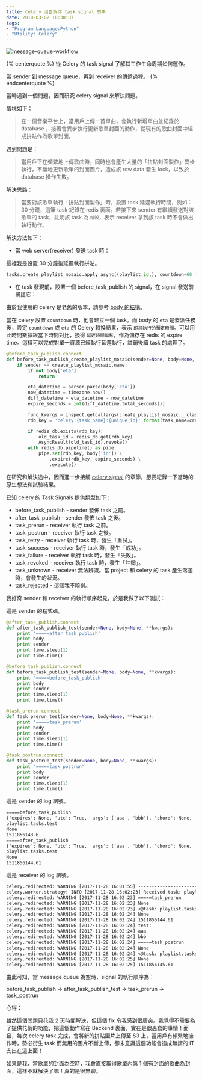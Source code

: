 ```yaml
---
title: Celery 沒告訴你 task signal 的事
date: 2018-03-02 18:30:07
tags:
- "Program Language:Python"
- "Utility: Celery"
---
```


![message-queue-workflow](/images/2018/3/message-queue-workflow.png)

{% centerquote %}
從 Celery 的 task signal 了解其工作生命周期如何運作。

當 sender 到 message queue，再到 receiver 的傳遞過程。
{% endcenterquote %}

<!-- more -->

當時遇到一個問題，因而研究 celery signal 來解決問題。

情境如下：
> 在一個音樂平台上，當用戶上傳一首單曲，會執行新增單曲並紀錄於 database ，接著會異步執行更新歌單封面的動作，從現有的歌曲封面中組成拼貼作為歌單封面。

遇到問題是：
> 當用戶正在頻繁地上傳歌曲時，同時也會產生大量的「拼貼封面製作」異步執行，不斷地更新歌單的封面圖片，造成該 row data 發生 lock，以致於 database 操作失敗。

解決思路：
> 當要對該歌單執行「拼貼封面製作」時，設置 task 延遲執行時間，例如： 30 分鐘，這筆 task 紀錄在 redis 裏面。若接下來 sender 有繼續發送對該歌單的 task，註明該 task 為 `銷毀`，表示 receiver 拿到該 task 時不會做出執行動作。

解決方法如下：

* 當 web server(receiver) 發送 task 時：

這裡我是設置 30 分鐘後延遲執行拼貼。

```py
tasks.create_playlist_mosaic.apply_async((playlist.id,), countdown=60 * 30)
```

* 在 task 發現前，設置一個 before_task_publish 的 signal，在 signal 發送前捕捉它：

由於我使用的 celery 是老舊的版本，請參考 [body 的結構](http://docs.celeryproject.org/en/latest/internals/protocol.html#version-1)。

當在 celery 設置 `countdown` 時，他會建立一個 task。而 body 的 `eta` 是發派任務後，設定 `countdown` 或 `eta` 的 Celery 轉換結果，表示  `即將執行的預定時間`。可以用此時間數據跟當下時間對比，換得 `延遲時間偏移`，作為儲存在 redis 的 expire time。這樣可以完成對單一資源已經執行延遲執行，註銷後續 task 的處理了。

```py
@before_task_publish.connect
def before_task_publish_create_playlist_mosaic(sender=None, body=None, **kwargs):
    if sender == create_playlist_mosaic.name:
        if not body['eta']:
            return

        eta_datetime = parser.parse(body['eta'])
        now_datetime = timezone.now()
        diff_datetime = eta_datetime - now_datetime
        expire_seconds = int(diff_datetime.total_seconds())

        func_kwargs = inspect.getcallargs(create_playlist_mosaic.__class__.run, *body['args'], **body['kwargs'])
        rdb_key = 'celery:{task_name}:{unique_id}'.format(task_name=create_playlist_mosaic.__name__, unique_id=func_kwargs['playlist_id'])

        if redis_db.exists(rdb_key):
            old_task_id = redis_db.get(rdb_key)
            AsyncResult(old_task_id).revoke()
        with redis_db.pipeline() as pipe:
            pipe.set(rdb_key, body['id']) \
                .expire(rdb_key, expire_seconds) \
                .execute()
```

在研究和解決途中，因而進一步接觸 [celery signal](http://docs.celeryproject.org/en/latest/userguide/signals.html) 的章節，想要紀錄一下當時的原生想法和試驗結果。

已知 celery 的 Task Signals 提供類型如下：

* before_task_publish - sender 發佈 task 之前。
* after_task_publish - sender 發佈 task 之後。
* task_prerun - receiver 執行 task 之前。
* task_postrun - receiver 執行 task 之後。
* task_retry - receiver 執行 task 時，發生「重試」。
* task_success - receiver 執行 task 時，發生「成功」。
* task_failure - receiver 執行 task 時，發生「失敗」。
* task_revoked - receiver 執行 task 時，發生「註銷」。
* task_unknown - receiver 無法辨識。當 project 和 celery 的 task 產生落差時，會發生的狀況。
* task_rejected - 這個我不曉得。

我好奇 sender 和 receiver 的執行順序起見，於是我做了以下測試：

這是 sender 的程式碼。

```python
@after_task_publish.connect
def after_task_publish_test(sender=None, body=None, **kwargs):
    print '=====after_task_publish'
    print body
    print sender
    print time.sleep(1)
    print time.time()

@before_task_publish.connect
def before_task_publish_test(sender=None, body=None, **kwargs):
    print '=====before_task_publish'
    print body
    print sender
    print time.sleep(1)
    print time.time()

@task_prerun.connect
def task_prerun_test(sender=None, body=None, **kwargs):
    print '=====task_prerun'
    print body
    print sender
    print time.sleep(1)
    print time.time()

@task_postrun.connect
def task_postrun_test(sender=None, body=None, **kwargs):
    print '=====task_postrun'
    print body
    print sender
    print time.sleep(1)
    print time.time()
```

這是 sender 的 log 訊號。

```txt
=====before_task_publish
{'expires': None, 'utc': True, 'args': ('aaa', 'bbb'), 'chord': None, 'callbacks': None, 'errbacks': None, 'taskset': None, 'id': 'd4624317-0869-40b9-bcda-52c305eb2ed2', 'retries': 0, 'task': 'playlist.tasks.test', 'timelimit': (None, None), 'eta': None, 'kwargs': {}}
playlist.tasks.test
None
1511856143.6
=====after_task_publish
{'expires': None, 'utc': True, 'args': ('aaa', 'bbb'), 'chord': None, 'callbacks': None, 'errbacks': None, 'taskset': None, 'id': 'd4624317-0869-40b9-bcda-52c305eb2ed2', 'retries': 0, 'task': 'playlist.tasks.test', 'timelimit': (None, None), 'eta': None, 'kwargs': {}}
playlist.tasks.test
None
1511856144.61
```

這是 receiver 的 log 訊號。

```txt
celery.redirected: WARNING [2017-11-28 16:01:55] -------------------------------------------------------------------------------
celery.worker.strategy: INFO [2017-11-28 16:02:23] Received task: playlist.tasks.test[d4624317-0869-40b9-bcda-52c305eb2ed2]
celery.redirected: WARNING [2017-11-28 16:02:23] =====task_prerun
celery.redirected: WARNING [2017-11-28 16:02:23] None
celery.redirected: WARNING [2017-11-28 16:02:23] <@task: playlist.tasks.test of streetvoice:0x7f6137f6ce90 (v2 compatible)>
celery.redirected: WARNING [2017-11-28 16:02:24] None
celery.redirected: WARNING [2017-11-28 16:02:24] 1511856144.61
celery.redirected: WARNING [2017-11-28 16:02:24] test:
celery.redirected: WARNING [2017-11-28 16:02:24] aaa
celery.redirected: WARNING [2017-11-28 16:02:24] bbb
celery.redirected: WARNING [2017-11-28 16:02:24] =====task_postrun
celery.redirected: WARNING [2017-11-28 16:02:24] None
celery.redirected: WARNING [2017-11-28 16:02:24] <@task: playlist.tasks.test of streetvoice:0x7f6137f6ce90 (v2 compatible)>
celery.redirected: WARNING [2017-11-28 16:02:25] None
celery.redirected: WARNING [2017-11-28 16:02:25] 1511856145.61
```

由此可知，當 message queue 為空時，signal 的執行順序為：

before_task_publish -> after_task_publish_test -> task_prerun -> task_postrun

心得：

雖然這個問題只花我 2 天時間解決，但這個 fix 令我感到很唐突。我覺得不需要為了提供花俏的功能，把這個動作寫在 Backend 裏面，實在是很愚蠢的事情！而且，每次 celery task 完成，會將新的拼貼圖片上傳至 S3 上，當用戶有頻繁地操作時，勢必衍生 task 而無用的圖片不斷上傳，卻未意識這個功能會造成無謂的 IT 支出在這上面！

如果是我，當歌單的封面為空時，我會直接取得歌單內第 1 個有封面的歌曲為封面，這樣不就解決了嘛！真的是很無聊。
